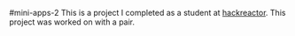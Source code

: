 #mini-apps-2
This is a project I completed as a student at [hackreactor](http://hackreactor.com). This project was worked on with a pair.